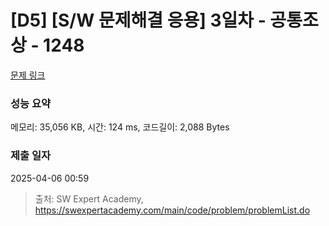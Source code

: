 # [D5] [S/W 문제해결 응용] 3일차 - 공통조상 - 1248 

[문제 링크](https://swexpertacademy.com/main/code/problem/problemDetail.do?contestProbId=AV15PTkqAPYCFAYD) 

### 성능 요약

메모리: 35,056 KB, 시간: 124 ms, 코드길이: 2,088 Bytes

### 제출 일자

2025-04-06 00:59



> 출처: SW Expert Academy, https://swexpertacademy.com/main/code/problem/problemList.do